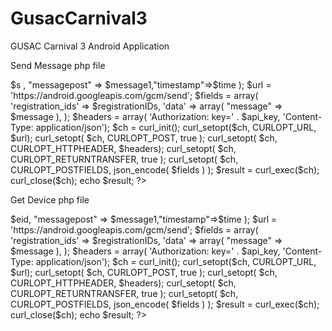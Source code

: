 GusacCarnival3
==============

GUSAC Carnival 3 Android Application

Send Message php file
<?php 
$con=mysqli_connect("bestseoindiaorg.fatcowmysql.com","kites","kites","testgcm");

if(mysqli_connect_error($con))
{
echo"failed to connect".mysqli_connect_error();

}
else
{
echo" connection established";
}

?>

 <?php
// please enter the api_key you received from google console
	$api_key = "AIzaSyB6x6lA4fZF5Hu6N1dfWKe5zRtr0yfU2C0";
       $eid=$_POST["number"];
       $message1 =$_POST["messagepost"];

mysqli_query($con,"INSERT INTO events(eid,message) VALUES('$eid','$message1')");

$result=mysqli_query($con,"select enames from enames where eid='$eid'");

$ro=mysqli_fetch_array($result); 
$s=$ro['enames'];

date_default_timezone_set("Asia/Kolkata"); 
     $time=date('d-m-Y H:i:s'); //Returns IST



	// please enter the registration id of the device on which you want to send the message
	 
// run query
$query = mysqli_query($con,"SELECT id FROM  gcmreguser");

// set array


while($row=mysqli_fetch_array($query))
{
$registrationIDs[]=$row['id'];

}
	$message = array("number" =>$s , "messagepost" => $message1,"timestamp"=>$time );
	$url = 'https://android.googleapis.com/gcm/send';
	$fields = array(
                'registration_ids'  => $registrationIDs,
                'data'              => array( "message" => $message ),
                );

	$headers = array(
					'Authorization: key=' . $api_key,
					'Content-Type: application/json');
					
					
					
	$ch = curl_init();
	curl_setopt($ch, CURLOPT_URL, $url);
	curl_setopt( $ch, CURLOPT_POST, true );
	curl_setopt( $ch, CURLOPT_HTTPHEADER, $headers);
	curl_setopt( $ch, CURLOPT_RETURNTRANSFER, true );
	curl_setopt( $ch, CURLOPT_POSTFIELDS, json_encode( $fields ) );
	$result = curl_exec($ch);
	curl_close($ch);
	
echo $result;
?>


Get Device php file


<?php
	$id = $_POST["regid"];
	 
$link = mysql_connect('bestseoindiaorg.fatcowmysql.com', 'kites', 'kites'); 
if (!$link) { 
    die('Could not connect: ' . mysql_error()); 
} 
echo 'Connected successfully'; 
mysql_select_db("testgcm",$link);
// replace sql query according to your mysql table
	mysql_query("INSERT INTO gcmreguser(id) VALUES('".$id."')");
        echo "successs";

$eid="Gusac";
$message1="Welcome to GusacCarnival3.0!! Thank You for installing. Your device is successfully registered. You don't have to miss any event, offer or fun coz our event managers will be updating the latest information available during the carnival through this Cloud Service. Have a Happy Carnival ";
date_default_timezone_set("Asia/Kolkata"); 
     $time=date('d-m-Y H:i:s'); //Returns IST
$api_key = "AIzaSyB6x6lA4fZF5Hu6N1dfWKe5zRtr0yfU2C0";
$registrationIDs=array();
$registrationIDs[0]=$id;
print_r($registrationIDs);

	$message = array("number" => $eid, "messagepost" => $message1,"timestamp"=>$time );
	$url = 'https://android.googleapis.com/gcm/send';
	$fields = array(
                'registration_ids'  => $registrationIDs,
                'data'              => array( "message" => $message ),
                );

	$headers = array(
					'Authorization: key=' . $api_key,
					'Content-Type: application/json');
					
					
					
	$ch = curl_init();
	curl_setopt($ch, CURLOPT_URL, $url);
	curl_setopt( $ch, CURLOPT_POST, true );
	curl_setopt( $ch, CURLOPT_HTTPHEADER, $headers);
	curl_setopt( $ch, CURLOPT_RETURNTRANSFER, true );
	curl_setopt( $ch, CURLOPT_POSTFIELDS, json_encode( $fields ) );
	$result = curl_exec($ch);
	curl_close($ch);
	
echo $result;
	
	
?>
